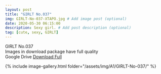```yaml
---
layout: post
title: "GIRLT No.037"
img: GIRLT-No-037-XTAPO.jpg # Add image post (optional)
date: 2020-05-30 06:15:00
description: Sexy girl. # Add post description (optional)
tag: [cute, sexy, GIRLT]
---
```

GIRLT No.037   
Images in download package have full quality                
Google Drive [Download Full](http://gestyy.com/e035wK)

{% include image-gallery.html folder="/assets/img/A1/GIRLT-No-037/" %}
